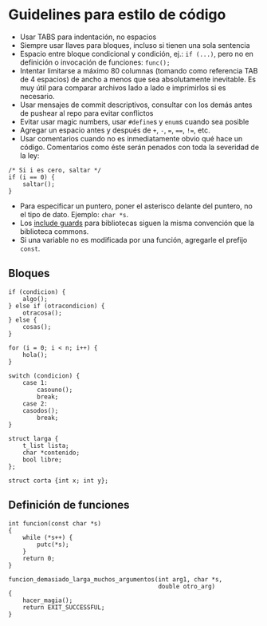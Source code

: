# Guidelines para estilo de código

* Usar TABS para indentación, no espacios
* Siempre usar llaves para bloques, incluso si tienen una sola sentencia
* Espacio entre bloque condicional y condición, ej.: `if (...)`,
pero no en definición o invocación de funciones: `func();`
* Intentar limitarse a máximo 80 columnas (tomando como referencia TAB
de 4 espacios) de ancho a menos que sea absolutamente inevitable. Es muy
útil para comparar archivos lado a lado e imprimirlos si es necesario.
* Usar mensajes de commit descriptivos, consultar con los demás antes
de pushear al repo para evitar conflictos
* Evitar usar magic numbers, usar `#define`s y `enum`s cuando sea
posible
* Agregar un espacio antes y después de `+`, `-`, `=`, `==`, `!=`, etc.
* Usar comentarios cuando no es inmediatamente obvio qué hace un código.
Comentarios como éste serán penados con toda la severidad de la ley:

```
/* Si i es cero, saltar */
if (i == 0) {
    saltar();
}
```
* Para especificar un puntero, poner el asterisco delante del puntero,
no el tipo de dato. Ejemplo: `char *s`.
* Los [include guards](http://en.wikipedia.org/wiki/Include_guard) para
bibliotecas siguen la misma convención que la biblioteca commons.
* Si una variable no es modificada por una función, agregarle el prefijo
`const`.

## Bloques
```
if (condicion) {
    algo();
} else if (otracondicion) {
    otracosa();
} else {
    cosas();
}
```
```
for (i = 0; i < n; i++) {
    hola();
}
```
```
switch (condicion) {
    case 1:
        casouno();
        break;
    case 2:
	casodos();
        break;
}
```
```
struct larga {
    t_list lista;
    char *contenido;
    bool libre;
};
```
```
struct corta {int x; int y};
```

## Definición de funciones
```
int funcion(const char *s)
{
    while (*s++) {
        putc(*s);
    }
    return 0;
}
```    
```	
funcion_demasiado_larga_muchos_argumentos(int arg1, char *s,
                                          double otro_arg)
{
    hacer_magia();
    return EXIT_SUCCESSFUL;
}
```
